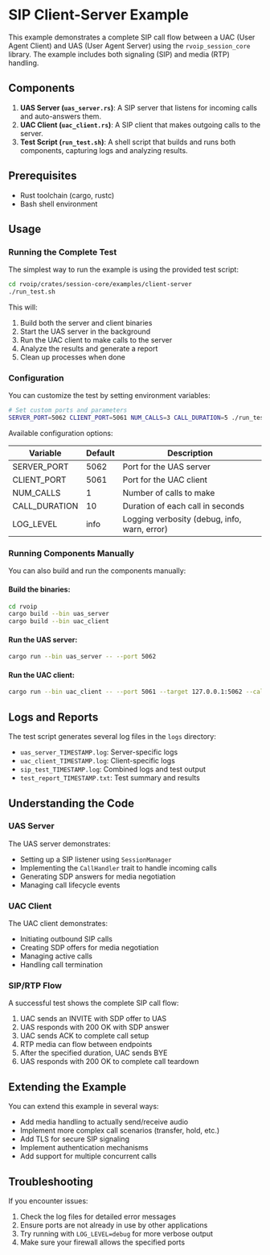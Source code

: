 # SIP Client-Server Example

This example demonstrates a complete SIP call flow between a UAC (User Agent Client) and UAS (User Agent Server) using the `rvoip_session_core` library. The example includes both signaling (SIP) and media (RTP) handling.

## Components

1. **UAS Server (`uas_server.rs`)**: A SIP server that listens for incoming calls and auto-answers them.
2. **UAC Client (`uac_client.rs`)**: A SIP client that makes outgoing calls to the server.
3. **Test Script (`run_test.sh`)**: A shell script that builds and runs both components, capturing logs and analyzing results.

## Prerequisites

- Rust toolchain (cargo, rustc)
- Bash shell environment

## Usage

### Running the Complete Test

The simplest way to run the example is using the provided test script:

```bash
cd rvoip/crates/session-core/examples/client-server
./run_test.sh
```

This will:
1. Build both the server and client binaries
2. Start the UAS server in the background
3. Run the UAC client to make calls to the server
4. Analyze the results and generate a report
5. Clean up processes when done

### Configuration

You can customize the test by setting environment variables:

```bash
# Set custom ports and parameters
SERVER_PORT=5062 CLIENT_PORT=5061 NUM_CALLS=3 CALL_DURATION=5 ./run_test.sh
```

Available configuration options:

| Variable | Default | Description |
|----------|---------|-------------|
| SERVER_PORT | 5062 | Port for the UAS server |
| CLIENT_PORT | 5061 | Port for the UAC client |
| NUM_CALLS | 1 | Number of calls to make |
| CALL_DURATION | 10 | Duration of each call in seconds |
| LOG_LEVEL | info | Logging verbosity (debug, info, warn, error) |

### Running Components Manually

You can also build and run the components manually:

#### Build the binaries:

```bash
cd rvoip
cargo build --bin uas_server
cargo build --bin uac_client
```

#### Run the UAS server:

```bash
cargo run --bin uas_server -- --port 5062
```

#### Run the UAC client:

```bash
cargo run --bin uac_client -- --port 5061 --target 127.0.0.1:5062 --calls 1 --duration 10
```

## Logs and Reports

The test script generates several log files in the `logs` directory:

- `uas_server_TIMESTAMP.log`: Server-specific logs
- `uac_client_TIMESTAMP.log`: Client-specific logs
- `sip_test_TIMESTAMP.log`: Combined logs and test output
- `test_report_TIMESTAMP.txt`: Test summary and results

## Understanding the Code

### UAS Server

The UAS server demonstrates:
- Setting up a SIP listener using `SessionManager`
- Implementing the `CallHandler` trait to handle incoming calls
- Generating SDP answers for media negotiation
- Managing call lifecycle events

### UAC Client

The UAC client demonstrates:
- Initiating outbound SIP calls
- Creating SDP offers for media negotiation
- Managing active calls
- Handling call termination

### SIP/RTP Flow

A successful test shows the complete SIP call flow:
1. UAC sends an INVITE with SDP offer to UAS
2. UAS responds with 200 OK with SDP answer
3. UAC sends ACK to complete call setup
4. RTP media can flow between endpoints
5. After the specified duration, UAC sends BYE
6. UAS responds with 200 OK to complete call teardown

## Extending the Example

You can extend this example in several ways:
- Add media handling to actually send/receive audio
- Implement more complex call scenarios (transfer, hold, etc.)
- Add TLS for secure SIP signaling
- Implement authentication mechanisms
- Add support for multiple concurrent calls

## Troubleshooting

If you encounter issues:

1. Check the log files for detailed error messages
2. Ensure ports are not already in use by other applications
3. Try running with `LOG_LEVEL=debug` for more verbose output
4. Make sure your firewall allows the specified ports 